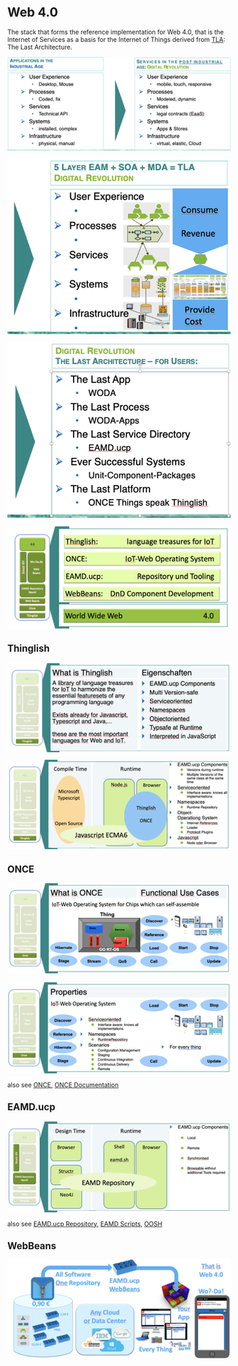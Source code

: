 # Web 4.0

The stack that forms the reference implementation for Web 4.0, that is the Internet of Services as a basis for the Internet of Things derived from [TLA](http://donges.it/category/architecture/): The Last Architecture.

![](./attachments/image-20200727-082254.png)

![](./attachments/image-20200727-082435.png)

![](./attachments/image-20200727-082606.png)

![](./attachments/image-20200727-081324.png)

## Thinglish

![](./attachments/image-20200727-081435.png)

![](./attachments/image-20200727-081500.png)

## ONCE

![](./attachments/image-20200727-081537.png)

![](./attachments/image-20200727-081620.png)

also see [ONCE](../../development/once.md), [ONCE Documentation](../../development/once/once-documentation.md)

## EAMD.ucp

![](./attachments/image-20200727-081832.png)

also see [EAMD.ucp Repository](../coast/eamducp-repository.md), [EAMD Scripts](../../development/once/once-documentation/eamd-scripts.md), [OOSH](./2cu.atlassian.net/wiki/spaces/CCU/pages/269156359/OOSH.md)

## WebBeans

![](./attachments/image-20200727-081857.png)